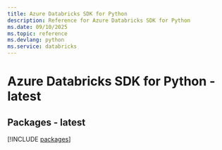 ```yaml
---
title: Azure Databricks SDK for Python
description: Reference for Azure Databricks SDK for Python
ms.date: 09/10/2025
ms.topic: reference
ms.devlang: python
ms.service: databricks
---
```

# Azure Databricks SDK for Python - latest
## Packages - latest
[!INCLUDE [packages](databricks-index.md)]